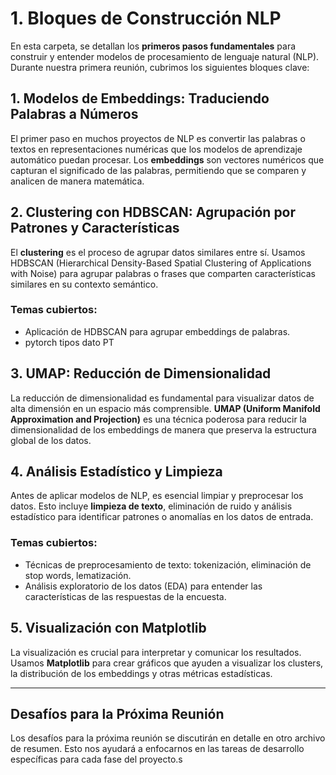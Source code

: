 # 1. Bloques de Construcción NLP

En esta carpeta, se detallan los **primeros pasos fundamentales** para construir y entender modelos de procesamiento de lenguaje natural (NLP). Durante nuestra primera reunión, cubrimos los siguientes bloques clave:

## 1. Modelos de Embeddings: Traduciendo Palabras a Números
El primer paso en muchos proyectos de NLP es convertir las palabras o textos en representaciones numéricas que los modelos de aprendizaje automático puedan procesar. Los **embeddings** son vectores numéricos que capturan el significado de las palabras, permitiendo que se comparen y analicen de manera matemática.


## 2. Clustering con HDBSCAN: Agrupación por Patrones y Características
El **clustering** es el proceso de agrupar datos similares entre sí. Usamos HDBSCAN (Hierarchical Density-Based Spatial Clustering of Applications with Noise) para agrupar palabras o frases que comparten características similares en su contexto semántico.

### Temas cubiertos:
- Aplicación de HDBSCAN para agrupar embeddings de palabras.
- pytorch tipos dato PT 


## 3. UMAP: Reducción de Dimensionalidad
La reducción de dimensionalidad es fundamental para visualizar datos de alta dimensión en un espacio más comprensible. **UMAP (Uniform Manifold Approximation and Projection)** es una técnica poderosa para reducir la dimensionalidad de los embeddings de manera que preserva la estructura global de los datos.



## 4. Análisis Estadístico y Limpieza
Antes de aplicar modelos de NLP, es esencial limpiar y preprocesar los datos. Esto incluye **limpieza de texto**, eliminación de ruido y análisis estadístico para identificar patrones o anomalías en los datos de entrada.

### Temas cubiertos:
- Técnicas de preprocesamiento de texto: tokenización, eliminación de stop words, lematización.
- Análisis exploratorio de los datos (EDA) para entender las características de las respuestas de la encuesta.


## 5. Visualización con Matplotlib
La visualización es crucial para interpretar y comunicar los resultados. Usamos **Matplotlib** para crear gráficos que ayuden a visualizar los clusters, la distribución de los embeddings y otras métricas estadísticas.


---

## Desafíos para la Próxima Reunión

Los desafíos para la próxima reunión se discutirán en detalle en otro archivo de resumen. Esto nos ayudará a enfocarnos en las tareas de desarrollo específicas para cada fase del proyecto.s

